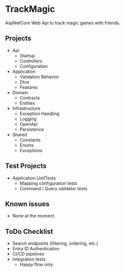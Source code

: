 # TrackMagic

AspNetCore Web Api to track magic games with friends.

## Projects
* Api
    - Startup
    - Controllers
    - Configuration
* Application
    - Validation Behavior
    - Dtos
    - Features
* Domain
    - Contracts
    - Entities
* Infrastructure
    - Exception Handling
    - Logging
    - OpenApi
    - Persistence
* Shared
    - Constants
    - Enums
    - Exceptions

## Test Projects
* Application.UnitTests
    - Mapping configuration tests
    - Command / Query validator tests

## Known issues
* None at the moment.

## ToDo Checklist
* Search endpoints (filtering, ordering, etc.)
* Entra ID Authentication
* CI/CD pipelines
* Integration tests
    - Happy flow only
